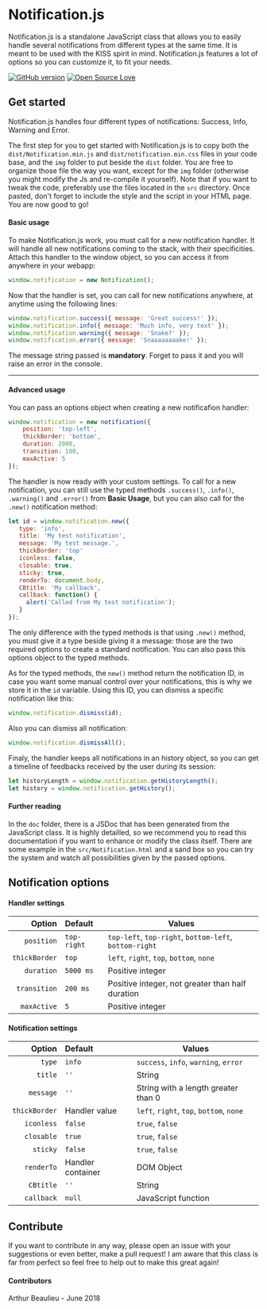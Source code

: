 # Notification.js

Notification.js is a standalone JavaScript class that allows you to easily handle several notifications from different types at the same time. It is meant to be used with the KISS spirit in mind. Notification.js features a lot of options so you can customize it, to fit your needs.

[![GitHub version](https://badge.fury.io/gh/boennemann%2Fbadges.svg)](https://github.com/ArthurBeaulieu/Notification.js) [![Open Source Love](https://badges.frapsoft.com/os/gpl/gpl.svg?v=102)](https://github.com/ArthurBeaulieu/Notification.js)

## Get started

Notification.js handles four different types of notifications: Success, Info, Warning and Error.

The first step for you to get started with Notification.js is to copy both the `dist/Notification.min.js` and `dist/notification.min.css` files in your code base, and the `img` folder to put beside the `dist` folder. You are free to organize those file the way you want, except for the `img` folder (otherwise you might modify the Js and re-compile it yourself). Note that if you want to tweak the code, preferably use the files located in the `src` directory. Once pasted, don't forget to include the style and the script in your HTML page. You are now good to go!

#### Basic usage

To make Notification.js work, you must call for a new notification handler. It will handle all new notifications coming to the stack, with their specificities. Attach this handler to the window object, so you can access it from anywhere in your webapp:

```javascript
window.notification = new Notification();
```

Now that the handler is set, you can call for new notifications anywhere, at anytime using the following lines:

```javascript
window.notification.success({ message: 'Great success!' });
window.notification.info({ message: 'Much info, very text' });
window.notification.warning({ message: 'Snake?' });
window.notification.error({ message: 'Snaaaaaaaake!' });
```

The message string passed is **mandatory**. Forget to pass it and you will raise an error in the console.

---

#### Advanced usage

You can pass an options object when creating a new notificafion handler:

```javascript
window.notification = new notification({
    position: 'top-left',
    thickBorder: 'bottom',
    duration: 2000,
    transition: 100,
    maxActive: 5
});
```

The handler is now ready with your custom settings. To call for a new notification, you can still use the typed methods `.success()`, `.info()`, `.warning()` and `.error()` from **Basic Usage**, but you can also call for the `.new()` notification method:

```JavaScript
let id = window.notification.new({
   type: 'info',
   title: 'My test notification',
   message: 'My test message.',
   thickBorder: 'top'
   iconless: false,
   closable: true,
   sticky: true,
   renderTo: document.body,
   CBtitle: 'My callback',
   callback: function() {
     alert('Called from My test notification');
   }
});
```
The only difference with the typed methods is that using `.new()` method, you must give it a type beside giving it a message: those are the two required options to create a standard notification. You can also pass this options object to the typed methods.

As for the typed methods, the `new()` method return the notification ID, in case you want some manual control over your notifications, this is why we store it in the `id` variable. Using this ID, you can dismiss a specific notification like this:

```JavaScript
window.notification.dismiss(id);
```

Also you can dismiss all notification:

```JavaScript
window.notification.dismissAll();
```

Finaly, the handler keeps all notifications in an history object, so you can get a timeline of feedbacks received by the user during its session:

```javascript
let historyLength = window.notification.getHistoryLength();
let history = window.notification.getHistory();
```

#### Further reading

In the `doc` folder, there is a JSDoc that has been generated from the JavaScript class. It is highly detailled, so we recommend you to read this documentation if you want to enhance or modify the class itself. There are some example in the `src/Notification.html` and a sand box so you can try the system and watch all possibilities given by the passed options.

## Notification options

#### Handler settings

| Option        | Default     | Values                                                 |
| -------------:|:----------- | ------------------------------------------------------ |
| `position`    | `top-right` | `top-left`, `top-right`, `bottom-left`, `bottom-right` |
| `thickBorder` | `top`       | `left`, `right`, `top`, `bottom`, `none`               |
| `duration`    | `5000 ms`   | Positive integer                                       |
| `transition`  | `200 ms`    | Positive integer, not greater than half duration       |
| `maxActive`   | `5`         | Positive integer                                       |

#### Notification settings

| Option        | Default           | Values                                   |
| -------------:|:----------------- | -----------------------------------------|
| `type`        | `info`            | `success`, `info`, `warning`, `error`    |
| `title`       | `''`              | String                                   |
| `message`     | `''`              | String with a length greater than 0      |
| `thickBorder` | Handler value     | `left`, `right`, `top`, `bottom`, `none` |
| `iconless`    | `false`           | `true`, `false`                          |
| `closable`    | `true`            | `true`, `false`                          |
| `sticky`      | `false`           | `true`, `false`                          |
| `renderTo`    | Handler container | DOM Object                               |
| `CBtitle`     | `''`              | String                                   |
| `callback`    | `null`            | JavaScript function                      |

## Contribute

If you want to contribute in any way, please open an issue with your suggestions or even better, make a pull request! I am aware that this class is far from perfect so feel free to help out to make this great again!

#### Contributors

Arthur Beaulieu - June 2018
